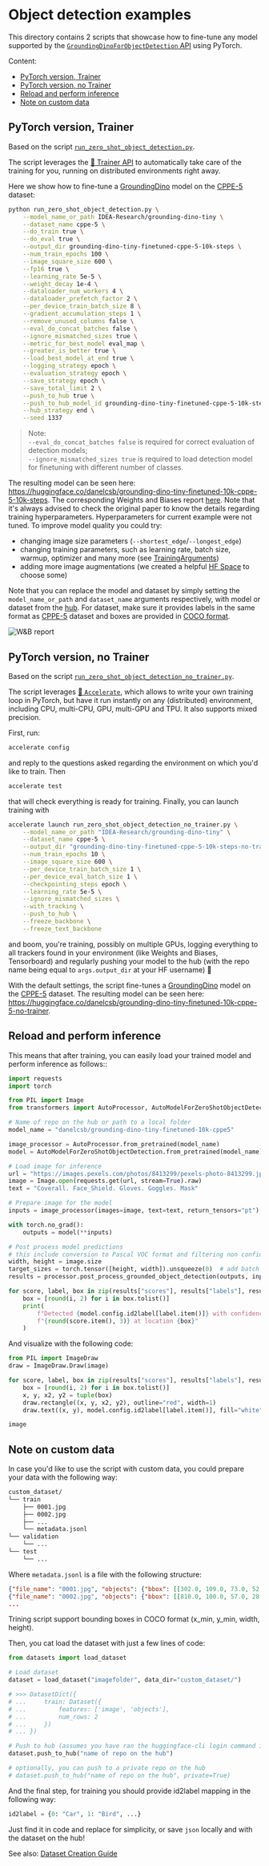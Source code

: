 <!---
Copyright 2024 The HuggingFace Team. All rights reserved.

Licensed under the Apache License, Version 2.0 (the "License");
you may not use this file except in compliance with the License.
You may obtain a copy of the License at

    http://www.apache.org/licenses/LICENSE-2.0

Unless required by applicable law or agreed to in writing, software
distributed under the License is distributed on an "AS IS" BASIS,
WITHOUT WARRANTIES OR CONDITIONS OF ANY KIND, either express or implied.
See the License for the specific language governing permissions and
limitations under the License.
-->

# Object detection examples

This directory contains 2 scripts that showcase how to fine-tune any model supported by the [`GroundingDinoForObjectDetection` API](https://huggingface.co/docs/transformers/main/en/model_doc/grounding-dino#transformers.GroundingDinoForObjectDetection) using PyTorch.

Content:
* [PyTorch version, Trainer](#pytorch-version-trainer)
* [PyTorch version, no Trainer](#pytorch-version-no-trainer)
* [Reload and perform inference](#reload-and-perform-inference)
* [Note on custom data](#note-on-custom-data)


## PyTorch version, Trainer

Based on the script [`run_zero_shot_object_detection.py`](https://github.com/huggingface/transformers/blob/main/examples/pytorch/zero-shot/run_zero_shot_object_detection.py).

The script leverages the [🤗 Trainer API](https://huggingface.co/docs/transformers/main_classes/trainer) to automatically take care of the training for you, running on distributed environments right away.

Here we show how to fine-tune a [GroundingDino](https://huggingface.co/IDEA-Research/grounding-dino-tiny) model on the [CPPE-5](https://huggingface.co/datasets/cppe-5) dataset:

```bash
python run_zero_shot_object_detection.py \
    --model_name_or_path IDEA-Research/grounding-dino-tiny \
    --dataset_name cppe-5 \
    --do_train true \
    --do_eval true \
    --output_dir grounding-dino-tiny-finetuned-cppe-5-10k-steps \
    --num_train_epochs 100 \
    --image_square_size 600 \
    --fp16 true \
    --learning_rate 5e-5 \
    --weight_decay 1e-4 \
    --dataloader_num_workers 4 \
    --dataloader_prefetch_factor 2 \
    --per_device_train_batch_size 8 \
    --gradient_accumulation_steps 1 \
    --remove_unused_columns false \
    --eval_do_concat_batches false \
    --ignore_mismatched_sizes true \
    --metric_for_best_model eval_map \
    --greater_is_better true \
    --load_best_model_at_end true \
    --logging_strategy epoch \
    --evaluation_strategy epoch \
    --save_strategy epoch \
    --save_total_limit 2 \
    --push_to_hub true \
    --push_to_hub_model_id grounding-dino-tiny-finetuned-cppe-5-10k-steps \
    --hub_strategy end \
    --seed 1337
```

> Note:  
`--eval_do_concat_batches false` is required for correct evaluation of detection models;  
`--ignore_mismatched_sizes true` is required to load detection model for finetuning with different number of classes.

The resulting model can be seen here: https://huggingface.co/danelcsb/grounding-dino-tiny-finetuned-10k-cppe-5-10k-steps. The corresponding Weights and Biases report [here](https://api.wandb.ai/links/qubvel-hf-co/bnm0r5ex). Note that it's always advised to check the original paper to know the details regarding training hyperparameters. Hyperparameters for current example were not tuned. To improve model quality you could try:
 - changing image size parameters (`--shortest_edge`/`--longest_edge`)
 - changing training parameters, such as learning rate, batch size, warmup, optimizer and many more (see [TrainingArguments](https://huggingface.co/docs/transformers/main_classes/trainer#transformers.TrainingArguments))
 - adding more image augmentations (we created a helpful [HF Space](https://huggingface.co/spaces/qubvel-hf/albumentations-demo) to choose some)

Note that you can replace the model and dataset by simply setting the `model_name_or_path` and `dataset_name` arguments respectively, with model or dataset from the [hub](https://huggingface.co/). 
For dataset, make sure it provides labels in the same format as [CPPE-5](https://huggingface.co/datasets/cppe-5) dataset and boxes are provided in [COCO format](https://albumentations.ai/docs/getting_started/bounding_boxes_augmentation/#coco).

![W&B report](https://i.imgur.com/ASNjamQ.png)


## PyTorch version, no Trainer

Based on the script [`run_zero_shot_object_detection_no_trainer.py`](https://github.com/huggingface/transformers/blob/main/examples/pytorch/object-detection/run_zero_shot_object_detection.py).

The script leverages [🤗 `Accelerate`](https://github.com/huggingface/accelerate), which allows to write your own training loop in PyTorch, but have it run instantly on any (distributed) environment, including CPU, multi-CPU, GPU, multi-GPU and TPU. It also supports mixed precision.

First, run:

```bash
accelerate config
```

and reply to the questions asked regarding the environment on which you'd like to train. Then

```bash
accelerate test
```

that will check everything is ready for training. Finally, you can launch training with

```bash
accelerate launch run_zero_shot_object_detection_no_trainer.py \
    --model_name_or_path "IDEA-Research/grounding-dino-tiny" \
    --dataset_name cppe-5 \
    --output_dir "grounding-dino-tiny-finetuned-cppe-5-10k-steps-no-trainer" \
    --num_train_epochs 10 \
    --image_square_size 600 \
    --per_device_train_batch_size 1 \
    --per_device_eval_batch_size 1 \
    --checkpointing_steps epoch \
    --learning_rate 5e-5 \
    --ignore_mismatched_sizes \
    --with_tracking \
    --push_to_hub \
    --freeze_backbone \
    --freeze_text_backbone
```

and boom, you're training, possibly on multiple GPUs, logging everything to all trackers found in your environment (like Weights and Biases, Tensorboard) and regularly pushing your model to the hub (with the repo name being equal to `args.output_dir` at your HF username) 🤗

With the default settings, the script fine-tunes a [GroundingDino](https://huggingface.co/IDEA-Research/grounding-dino-tiny) model on the [CPPE-5](https://huggingface.co/datasets/cppe-5) dataset. The resulting model can be seen here: https://huggingface.co/danelcsb/grounding-dino-tiny-finetuned-10k-cppe-5-no-trainer. 


## Reload and perform inference

This means that after training, you can easily load your trained model and perform inference as follows::

```python
import requests
import torch

from PIL import Image
from transformers import AutoProcessor, AutoModelForZeroShotObjectDetection

# Name of repo on the hub or path to a local folder
model_name = "danelcsb/grounding-dino-tiny-finetuned-10k-cppe5"

image_processor = AutoProcessor.from_pretrained(model_name)
model = AutoModelForZeroShotObjectDetection.from_pretrained(model_name)

# Load image for inference
url = "https://images.pexels.com/photos/8413299/pexels-photo-8413299.jpeg?auto=compress&cs=tinysrgb&w=630&h=375&dpr=2"
image = Image.open(requests.get(url, stream=True).raw)
text = "Coverall. Face_Shield. Gloves. Goggles. Mask"

# Prepare image for the model
inputs = image_processor(images=image, text=text, return_tensors="pt")

with torch.no_grad():
    outputs = model(**inputs)

# Post process model predictions 
# this include conversion to Pascal VOC format and filtering non confident boxes
width, height = image.size
target_sizes = torch.tensor([height, width]).unsqueeze(0)  # add batch dim
results = processor.post_process_grounded_object_detection(outputs, inputs.input_ids, box_threshold=0.15, text_threshold=0.1, target_sizes=target_sizes)[0]

for score, label, box in zip(results["scores"], results["labels"], results["boxes"]):
    box = [round(i, 2) for i in box.tolist()]
    print(
        f"Detected {model.config.id2label[label.item()]} with confidence "
        f"{round(score.item(), 3)} at location {box}"
    )
```

And visualize with the following code:
```python
from PIL import ImageDraw
draw = ImageDraw.Draw(image)

for score, label, box in zip(results["scores"], results["labels"], results["boxes"]):
    box = [round(i, 2) for i in box.tolist()]
    x, y, x2, y2 = tuple(box)
    draw.rectangle((x, y, x2, y2), outline="red", width=1)
    draw.text((x, y), model.config.id2label[label.item()], fill="white")

image
```


## Note on custom data

In case you'd like to use the script with custom data, you could prepare your data with the following way:

```bash
custom_dataset/
└── train
    ├── 0001.jpg
    ├── 0002.jpg
    ├── ...
    └── metadata.jsonl
└── validation
    └── ...
└── test
    └── ...
```

Where `metadata.jsonl` is a file with the following structure:
```json
{"file_name": "0001.jpg", "objects": {"bbox": [[302.0, 109.0, 73.0, 52.0]], "categories": [0], "id": [1], "area": [50.0]}}
{"file_name": "0002.jpg", "objects": {"bbox": [[810.0, 100.0, 57.0, 28.0]], "categories": [1], "id": [2], "area": [40.0]}}
...
```
Trining script support bounding boxes in COCO format (x_min, y_min, width, height).

Then, you cat load the dataset with just a few lines of code:

```python
from datasets import load_dataset

# Load dataset
dataset = load_dataset("imagefolder", data_dir="custom_dataset/")

# >>> DatasetDict({
# ...     train: Dataset({
# ...         features: ['image', 'objects'],
# ...         num_rows: 2
# ...     })
# ... })

# Push to hub (assumes you have ran the huggingface-cli login command in a terminal/notebook)
dataset.push_to_hub("name of repo on the hub")

# optionally, you can push to a private repo on the hub
# dataset.push_to_hub("name of repo on the hub", private=True)
```

And the final step, for training you should provide id2label mapping in the following way:
```python
id2label = {0: "Car", 1: "Bird", ...}
```
Just find it in code and replace for simplicity, or save `json` locally and with the dataset on the hub!

See also: [Dataset Creation Guide](https://huggingface.co/docs/datasets/image_dataset#create-an-image-dataset)
